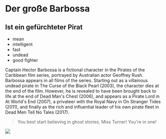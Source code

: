 # Der große Barbossa

## Ist ein gefürchteter Pirat

* mean
* intelligent
* fast
* undead
* good fighter

Captain Hector Barbossa is a fictional character in the Pirates of the Caribbean film series, portrayed by Australian actor Geoffrey Rush. Barbossa appears in all films of the series. Starting out as a villainous undead pirate in The Curse of the Black Pearl (2003), the character dies at the end of the film. However, he is revealed to have been brought back to life at the end of Dead Man's Chest (2006), and appears as a Pirate Lord in At World's End (2007), a privateer with the Royal Navy in On Stranger Tides (2011), and finally as the rich and influential leader of his own pirate fleet in Dead Men Tell No Tales (2017).

> You best start believing in ghost stories, Miss Turner!
> You're in one!

<img src="https://en.wikipedia.org/wiki/Hector_Barbossa#/media/File:Barbossa_in_Pirates_of_the_Caribbean_At_World's_End.JPG"/>

